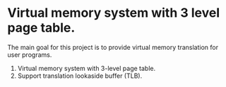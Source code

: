 # Virtual memory system with 3 level page table.
The main goal for this project is to provide virtual memory translation for user programs. 
1. Virtual memory system with 3-level page table.
2. Support translation lookaside buffer (TLB).
